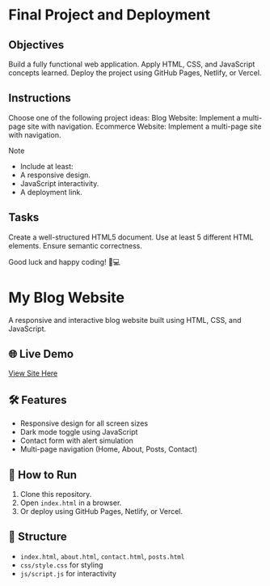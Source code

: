 # Final Project and Deployment

## Objectives
Build a fully functional web application.
Apply HTML, CSS, and JavaScript concepts learned.
Deploy the project using GitHub Pages, Netlify, or Vercel.

## Instructions
Choose one of the following project ideas:
Blog Website: Implement a multi-page site with navigation.
Ecommerce Website: Implement a multi-page site with navigation.

>[!NOTE]
> - Include at least:
> - A responsive design.
> - JavaScript interactivity.
> - A deployment link.

## Tasks

Create a well-structured HTML5 document.
Use at least 5 different HTML elements.
Ensure semantic correctness.

Good luck and happy coding! 🚀💻
# My Blog Website

A responsive and interactive blog website built using HTML, CSS, and JavaScript.

## 🌐 Live Demo
[View Site Here](#) <!-- Replace with your actual deployed link -->

## 🛠 Features
- Responsive design for all screen sizes
- Dark mode toggle using JavaScript
- Contact form with alert simulation
- Multi-page navigation (Home, About, Posts, Contact)

## 🚀 How to Run
1. Clone this repository.
2. Open `index.html` in a browser.
3. Or deploy using GitHub Pages, Netlify, or Vercel.

## 📂 Structure
- `index.html`, `about.html`, `contact.html`, `posts.html`
- `css/style.css` for styling
- `js/script.js` for interactivity

